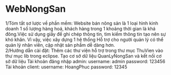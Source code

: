 # WebNongSan
1/Tóm tắt sơ lược về phần mềm: Website bán nông sản là 1 loại hình kinh doanh 1 số lượng hàng hoá, khách hàng trong 1 khoảng thời gian là khá đông.Việc sử dụng giấy để 
ghi chép thông tin, tìm kiếm thông tin tạo nên sự khó khăn. Vì vậy, việc xây dựng 1 hệ thống Hỗ trợ cho người quản lý có thể quản lý nhân viên, cập nhật sản phẩm dễ dàng 
hơn.
</br>
2/Hướng dẫn cài đặt:
Thêm các thư viện hỗ trợ trong thư mục ThuVien vào thư mục lib trong eclipse.
Tạo cơ sở dữ liệu QuanLyNongSan và kết nối cơ sở dữ liệu
Tài khoản đăng nhập admin: username: admin password: 123456
Tài khoản client: username: HoangPhuc password: 12345
